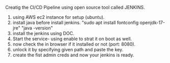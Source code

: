 Creatig the CI/CD Pipeline using open source tool called JENKINS.


1. using AWS ec2 instance for setup (ubuntu).
2. install java before install jenkins.
   "sudo apt install fontconfig openjdk-17-jre"
   "java -version"
3. install the jenkins using DOC.
4. Start the service- using enable to strat it on boot as well.
5. now check the in browser if it installed or not (port: 8080).
6. unlock it by specifying given path and paste the key.
7. create the fist admin creds and now your jenkins is ready.